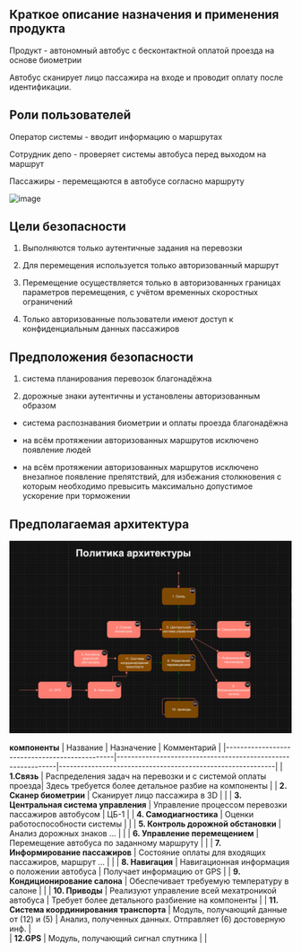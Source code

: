 ## Краткое описание назначения и применения продукта
Продукт - автономный автобус с бесконтактной оплатой проезда на основе биометрии

Автобус сканирует лицо пассажира на входе и проводит оплату после идентификации.

## Роли пользователей
Оператор системы - вводит информацию о маршрутах

Сотрудник депо - проверяет системы автобуса перед выходом на маршрут

Пассажиры - перемещаются в автобусе согласно маршруту


![image](https://github.com/twensoo/cyberimmunity_dz/assets/107369503/441f54d6-ab90-4f10-8fe3-6bf862777c0b)


## Цели безопасности
1. Выполняются только аутентичные задания на перевозки

2. Для перемещения используется только авторизованный маршрут

3. Перемещение осуществляется только в авторизованных границах параметров перемещения, с учётом временных скоростных ограничений

4. Только авторизованные пользователи имеют доступ к конфиденциальным данных пассажиров


## Предположения безопасности
1. система планирования перевозок благонадёжна

2. дорожные знаки аутентичны и установлены авторизованным образом

- система распознавания биометрии и оплаты проезда благонадёжна

- на всём протяжении авторизованных маршрутов исключено появление людей

- на всём протяжении авторизованных маршрутов исключено внезапное появление препятствий, для избежания столкновения с которым необходимо превысить максимально допустимое ускорение при торможении

## Предполагаемая архитектура

![NS-1](arh.png)

**компоненты**
| Название                                      | Назначение                                                  | Комментарий                                                |
|-----------------------------------------------|-------------------------------------------------------------|------------------------------------------------------------|
| **1.Связь**                                   | Распределения задач на перевозки и с системой оплаты проезда| Здесь требуется более детальное разбие на компоненты       |
| **2. Сканер биометрии**                       | Сканирует лицо пассажира в 3D                               |                                                            |
| **3. Центральная система управления**         | Управление процессом перевозки пассажиров автобусом         | ЦБ-1                                                       |
| **4. Самодиагностика**                        | Оценки работоспособности системы                            | |
| **5. Контроль дорожной обстановки**           | Анализ дорожных знаков ...                                  | |
| **6. Управление перемещением**                | Перемещение автобуса по заданному маршруту                  | |
| **7. Информирование пассажиров**              | Состояние оплаты для входящих пассажиров, маршрут ...       | |
| **8. Навигация**                              | Навигационная информация о положении автобуса               | Получает информацию от GPS                                 |
| **9. Кондиционирование салона**               | Обеспечивает требуемую температуру в салоне                 |      |
| **10. Приводы**                               | Реализуют управление всей мехатроникой автобуса             | Требует более детального разбиение на компоненты           |
| **11. Система координирования транспорта**    | Модуль, получающий данные от (12) и (5)                     | Анализ, полученных данных. Отправляет (6) достоверную инф. |                     
| **12.GPS**                                    | Модуль, получающий сигнал спутника          | |








